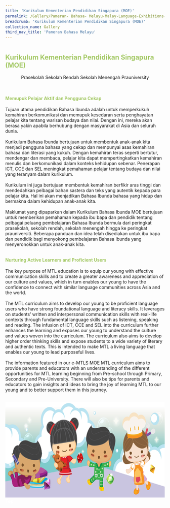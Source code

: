 ```yaml
---
title: 'Kurikulum Kementerian Pendidikan Singapura (MOE)'
permalink: /Gallery/Pameran- Bahasa- Melayu-Malay-Language-Exhibitions-a/Moe-Curriculum/
breadcrumb: 'Kurikulum Kementerian Pendidikan Singapura (MOE)'
collection_name: Gallery
third_nav_title: 'Pameran Bahasa Melayu'
---
```


<h2 style="padding-top:12px;color:#a3c864;">Kurikulum Kementerian Pendidikan Singapura (MOE)</h2>
<html>
<body>
<style>

 .tab img{
   width: 80%;
   color: #a3c864;
 }
 .tab table {
   display: none;
}
.tab table:target {
  display: block;
}
.atab label {
    position: relative;
    display: block;
    background: #d14165;
    color: #fff;
    font-weight: 700;
    padding: 10px;
    cursor: pointer;
 }
 .atab label::after {
  content: "+";
  font-size: 22px;
  position: absolute;
  right: 10px;
  top: 7px;
  transition: all 0.4s;
}
.atab input[type=checkbox]:checked + label::after,
.atab input[type=radio]:checked + label::after {
    content: 'x';
    right: 14px;
    top: 7px;
  //transform:rotate(-225deg);
   /* transform: rotate(90deg); */
}
.tab-content {
  overflow: hidden;
  display: none;
  width:100%; 
}
.atab{
  margin-bottom: 5px;
  width:100%;  
}
 image{
  height:auto;
 max-width:50%
 }
</style>
  
<div style="margin-top:auto;margin-bottom:auto;text-align:center;">
<div class="tab">
  <a href="#Sch"><div style="display:inline-block; font-family:Calibri (Body);" class="btnClass">Prasekolah</div></a>
  <a href="/test/ML-PriSch/"><div style="display:inline-block; font-family:Calibri (Body); "class="btnClass">Sekolah Rendah</div></a>
  <a href="#Sec"><div style="display:inline-block; font-family:Calibri (Body);" class="btnClass">Sekolah Menengah</div></a>
  <a href="/test/ML-PreU/"><div style="display:inline-block; font-family:Calibri (Body);" class="btnClass">Prauniversity</div></a>
</div>  <br/>
 <div style="margin-top:auto;margin-bottom:auto;text-align:left;">
 <h4 style="padding-top:12px;color:#a3c864;">Memupuk Pelajar Aktif dan Pengguna Cekap</h4>
 
 <p>
Tujuan utama pendidikan Bahasa Ibunda adalah untuk memperkukuh kemahiran berkomunikasi dan memupuk kesedaran serta penghayatan pelajar kita tentang warisan budaya dan nilai.  Dengan ini, mereka akan berasa yakin apabila berhubung dengan masyarakat di Asia dan seluruh dunia. 
<br/><br/>
Kurikulum Bahasa Ibunda bertujuan untuk membentuk anak-anak kita menjadi pengguna bahasa yang cekap dan mempunyai asas kemahiran bahasa dan literasi yang kukuh. Dengan kemahiran teras seperti bertutur, mendengar dan membaca, pelajar kita dapat mempertingkatkan kemahiran menulis dan berkomunikasi dalam konteks kehidupan sebenar.  Penerapan ICT, CCE dan SEL meningkat pemahaman pelajar  tentang budaya dan nilai yang teranyam dalam kurikulum. 
<br/><br/>
Kurikulum ini juga bertujuan membentuk kemahiran berfikir aras tinggi dan mendedahkan pelbagai bahan sastera dan teks yang autentik kepada para pelajar kita. Hal ini akan menjadikan Bahasa Ibunda bahasa yang hidup dan bermakna dalam kehidupan anak-anak kita. 
<br/><br/>
Maklumat yang dipaparkan dalam Kurikulum Bahasa Ibunda MOE bertujuan untuk memberikan pemahaman kepada  ibu bapa dan pendidik tentang pelbagai peluang pembelajaran Bahasa Ibunda bermula dari peringkat prasekolah, sekolah rendah, sekolah menengah hingga ke peringkat prauniversiti. Beberapa panduan dan idea telah disediakan untuk ibu bapa dan pendidik bagi menyokong pembelajaran Bahasa Ibunda yang menyeronokkan untuk anak-anak kita.
 </p>

<h4 style="padding-top:12px;color:#a3c864;">Nurturing Active Learners and Proficient Users</h4>
  <div style="margin-top:auto;margin-bottom:auto;text-align:left;">
<p>The key purpose of MTL education is to equip our young with effective communication skills and to create a greater awareness and appreciation of our culture and values, which in turn enables our young to have the confidence to connect with similar language communities across Asia and the world. <br/><br/>
 The MTL curriculum aims to develop our young to be proficient language users who have strong foundational language and literacy skills. It leverages on students’ written and interpersonal communication skills with real-life contexts through fundamental language skills such as listening, speaking and reading. The infusion of ICT, CCE and SEL into the curriculum further enhances the learning and exposes our young to understand the culture and values woven into the curriculum. The curriculum also aims to develop higher order thinking skills and expose students to a wide variety of literary and authentic texts. This is intended to make MTL a living language that enables our young to lead purposeful lives. <br/><br/>
 The information featured in our e-MTLS MOE MTL curriculum aims to provide parents and educators with an understanding of the different opportunities for MTL learning beginning from Pre-school through Primary, Secondary and Pre-University. There will also be tips for parents and educators to gain insights and ideas to bring the joy of learning MTL to our young and to better support them in this journey.</p>
 <br/>

 <img src="images/New_footer.jpg" class="Image" width="1000" height="300">
<div class="btntop"><a href="#top" style="text-decoration:none;"><span style="color:white"><b>Top</b></span></a></div>

